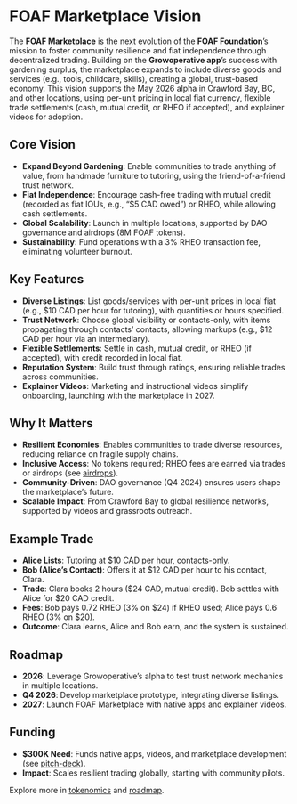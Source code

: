 # FOAF Marketplace Vision

The **FOAF Marketplace** is the next evolution of the **FOAF Foundation**’s mission to foster community resilience and fiat independence through decentralized trading. Building on the **Growoperative app**’s success with gardening surplus, the marketplace expands to include diverse goods and services (e.g., tools, childcare, skills), creating a global, trust-based economy. This vision supports the May 2026 alpha in Crawford Bay, BC, and other locations, using per-unit pricing in local fiat currency, flexible trade settlements (cash, mutual credit, or RHEO if accepted), and explainer videos for adoption.

## Core Vision
- **Expand Beyond Gardening**: Enable communities to trade anything of value, from handmade furniture to tutoring, using the friend-of-a-friend trust network.
- **Fiat Independence**: Encourage cash-free trading with mutual credit (recorded as fiat IOUs, e.g., “$5 CAD owed”) or RHEO, while allowing cash settlements.
- **Global Scalability**: Launch in multiple locations, supported by DAO governance and airdrops (8M FOAF tokens).
- **Sustainability**: Fund operations with a 3% RHEO transaction fee, eliminating volunteer burnout.

## Key Features
- **Diverse Listings**: List goods/services with per-unit prices in local fiat (e.g., $10 CAD per hour for tutoring), with quantities or hours specified.
- **Trust Network**: Choose global visibility or contacts-only, with items propagating through contacts’ contacts, allowing markups (e.g., $12 CAD per hour via an intermediary).
- **Flexible Settlements**: Settle in cash, mutual credit, or RHEO (if accepted), with credit recorded in local fiat.
- **Reputation System**: Build trust through ratings, ensuring reliable trades across communities.
- **Explainer Videos**: Marketing and instructional videos simplify onboarding, launching with the marketplace in 2027.

## Why It Matters
- **Resilient Economies**: Enables communities to trade diverse resources, reducing reliance on fragile supply chains.
- **Inclusive Access**: No tokens required; RHEO fees are earned via trades or airdrops (see [airdrops](../../community/airdrops.md)).
- **Community-Driven**: DAO governance (Q4 2024) ensures users shape the marketplace’s future.
- **Scalable Impact**: From Crawford Bay to global resilience networks, supported by videos and grassroots outreach.

## Example Trade
- **Alice Lists**: Tutoring at $10 CAD per hour, contacts-only.
- **Bob (Alice’s Contact)**: Offers it at $12 CAD per hour to his contact, Clara.
- **Trade**: Clara books 2 hours ($24 CAD, mutual credit). Bob settles with Alice for $20 CAD credit.
- **Fees**: Bob pays 0.72 RHEO (3% on $24) if RHEO used; Alice pays 0.6 RHEO (3% on $20).
- **Outcome**: Clara learns, Alice and Bob earn, and the system is sustained.

## Roadmap
- **2026**: Leverage Growoperative’s alpha to test trust network mechanics in multiple locations.
- **Q4 2026**: Develop marketplace prototype, integrating diverse listings.
- **2027**: Launch FOAF Marketplace with native apps and explainer videos.

## Funding
- **$300K Need**: Funds native apps, videos, and marketplace development (see [pitch-deck](../growoperative/pitch-deck.md)).
- **Impact**: Scales resilient trading globally, starting with community pilots.

Explore more in [tokenomics](../foaf-foundation/tokenomics.md) and [roadmap](./roadmap.md).
